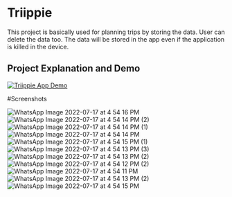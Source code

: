 # Triippie
This project is basically used for planning trips by storing the data. User can delete the data too. The data will be stored in the app even if the application is killed in the device.

## Project Explanation and Demo
[![Triippie App Demo](https://img.youtube.com/vi/jXE9OcnFE4U/maxresdefault.jpg)](https://www.youtube.com/watch?v=jXE9OcnFE4U)

#Screenshots


![WhatsApp Image 2022-07-17 at 4 54 16 PM](https://user-images.githubusercontent.com/67577861/218023369-03efa33b-af2e-4416-bbfd-ef21d1a7efd1.jpeg)
![WhatsApp Image 2022-07-17 at 4 54 14 PM (2)](https://user-images.githubusercontent.com/67577861/218023402-cebfdfad-882b-4dc5-9ca8-f2038dcbaf7e.jpeg)
![WhatsApp Image 2022-07-17 at 4 54 14 PM (1)](https://user-images.githubusercontent.com/67577861/218023407-e6ab4fc8-3055-49ba-8e35-8e4c02137a85.jpeg)
![WhatsApp Image 2022-07-17 at 4 54 14 PM](https://user-images.githubusercontent.com/67577861/218023410-76d2745f-b46c-4e2c-89b0-92e1e1b929a6.jpeg)
![WhatsApp Image 2022-07-17 at 4 54 15 PM (1)](https://user-images.githubusercontent.com/67577861/218023413-4ba63f5b-8d40-43f5-be36-35f2f2f146ca.jpeg)
![WhatsApp Image 2022-07-17 at 4 54 13 PM (3)](https://user-images.githubusercontent.com/67577861/218023418-f7c75802-75a4-4fa4-aefc-9768bc9f5cc5.jpeg)
![WhatsApp Image 2022-07-17 at 4 54 13 PM (2)](https://user-images.githubusercontent.com/67577861/218023435-a5637ebf-c01b-4df2-af96-466ba9af52e2.jpeg)
![WhatsApp Image 2022-07-17 at 4 54 12 PM (2)](https://user-images.githubusercontent.com/67577861/218023489-5bd29626-ea57-46da-94db-fbe63874a6d4.jpeg)
![WhatsApp Image 2022-07-17 at 4 54 11 PM](https://user-images.githubusercontent.com/67577861/218023529-1524962b-030c-4454-90b0-e23b069aa83d.jpeg)
![WhatsApp Image 2022-07-17 at 4 54 13 PM (2)](https://user-images.githubusercontent.com/67577861/218023547-a0b40296-7ff7-4b77-857e-83eb4b7ee5fa.jpeg)
![WhatsApp Image 2022-07-17 at 4 54 15 PM](https://user-images.githubusercontent.com/67577861/218023555-0affe216-fc1c-4a10-85a7-eaf3cfef2944.jpeg)
